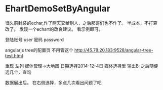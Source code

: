 # EhartDemoSetByAngular
很久前封装的echar,作了两天交给别人，之后那哥们也不作了。
半成本，不打算改了。
发现一个echart的改良建议。
看示例即可。

登陆账号 user
密码 password


angularjs tree的配置页 不用管这个
http://45.78.20.183:9528/angular-tree-test.html

重现
左列
媒体管理->大地图
日期选择2014-12-4日
媒体选择里
输出B-之后随便选几个，查询

数据展出后。
在右侧选择，多点几次看出问题了吧




